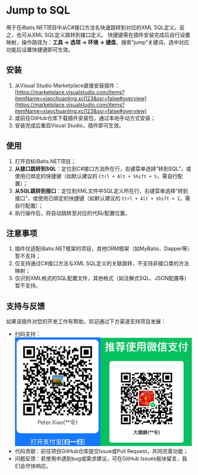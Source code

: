 # Jump to SQL

用于在iBatis.NET项目中从C#接口方法名快速跳转到对应的XML SQL定义。反之，也可从XML SQL定义跳转到接口定义。
快捷键需在插件安装完成后自行设置映射，操作路径为：**工具 -> 选项 -> 环境 -> 键盘**，搜索“jump”关键词，选中对应功能后设置快捷键即可生效。


## 安装

1. 从Visual Studio Marketplace直接安装插件：[https://marketplace.visualstudio.com/items?itemName=xiaochuanling.xcl123&ssr=false#overview](https://marketplace.visualstudio.com/items?itemName=xiaochuanling.xcl123&ssr=false#overview)
2. 或前往GitHub仓库下载插件安装包，通过本地手动方式安装；
3. 安装完成后重启Visual Studio，插件即可生效。


## 使用

1. 打开目标iBatis.NET项目；
2. **从接口跳转到SQL**：定位到C#接口方法所在行，右键菜单选择“转到SQL”，或使用已绑定的快捷键（如默认建议的 `Ctrl + Alt + Shift + S`，需自行配置）；
3. **从SQL跳转到接口**：定位到XML文件中SQL定义所在行，右键菜单选择“转到接口”，或使用已绑定的快捷键（如默认建议的 `Ctrl + Alt + Shift + I`，需自行配置）；
4. 执行操作后，将自动跳转至对应的代码/配置位置。


## 注意事项

1. 插件仅适配iBatis.NET框架的项目，其他ORM框架（如MyBatis、Dapper等）暂不支持；
2. 仅支持通过C#接口方法与XML SQL定义的关联跳转，不支持非接口类的方法映射；
3. 仅识别XML格式的SQL配置文件，其他格式（如注解式SQL、JSON配置等）暂不支持。


## 支持与反馈

如果该插件对您的开发工作有帮助，欢迎通过下方渠道支持项目发展：
- 扫码支持：![项目支持二维码](images/reward_code.png)
- 代码贡献：前往项目GitHub仓库提交Issue或Pull Request，共同完善功能；
- 问题反馈：若使用中遇到bug或需求建议，可在GitHub Issues板块留言，我们会尽快响应。
